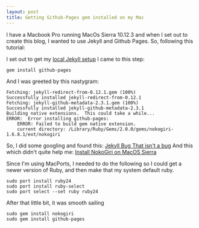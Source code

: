 ```yaml
---
layout: post
title: Getting Github-Pages gem installed on my Mac
---
```


I have a Macbook Pro running MacOs Sierra 10.12.3 and when I set out to create this blog, I wanted to use Jekyll and Github Pages.
So, following this tutorial:

I set out to get my [local Jekyll setup](https://jekyllrb.com/docs/installation/) I came to this step:

```
gem install github-pages

```

And I was greeted by this nastygram:

```
Fetching: jekyll-redirect-from-0.12.1.gem (100%)
Successfully installed jekyll-redirect-from-0.12.1
Fetching: jekyll-github-metadata-2.3.1.gem (100%)
Successfully installed jekyll-github-metadata-2.3.1
Building native extensions.  This could take a while...
ERROR:  Error installing github-pages:
	ERROR: Failed to build gem native extension.
    current directory: /Library/Ruby/Gems/2.0.0/gems/nokogiri-1.6.8.1/ext/nokogiri

````

So, I did some googling and found this:
[Jekyll Bug That isn't a bug](https://github.com/jekyll/jekyll/issues/3984)
And this which didn't quite help me:
[Install NokoGiri on MacOS Sierra](http://stackoverflow.com/questions/40038953/installing-nokogiri-on-mac-os-sierra-10-12)

Since I'm using MacPorts, I needed to do the following so I could get a newer version of Ruby, and then make that my system default ruby.

```
sudo port install ruby24
sudo port install ruby-select
sudo port select --set ruby ruby24
````

After that little bit, it was smooth sailing

```
sudo gem install nokogiri
sudo gem install github-pages
```
